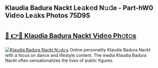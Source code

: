 ## Klaudia Badura Nackt Le𝚊k𝚎d N𝚞𝚍e - Part-hW0 Vid𝚎o Le𝚊ks Photos 75D9S

# <h2><a href="http://fb5jun9.evod.top/?m=Klaudia+Badura+Nackt">🔗 👉🔴 Klaudia Badura Nackt Vid𝚎o Ph𝚘t𝚘s</a></h2>

[![Klaudia Badura Nackt N𝚞d𝚎s](https://i.imgur.com/8V9OHl7.gif)](http://fb5jun9.evod.top/?m=Klaudia+Badura+Nackt)
Online personality Klaudia Badura Nackt with a focus on dance and lifestyle content. The media Klaudia Badura Nackt often sensationalizes the lives of public figures. 

